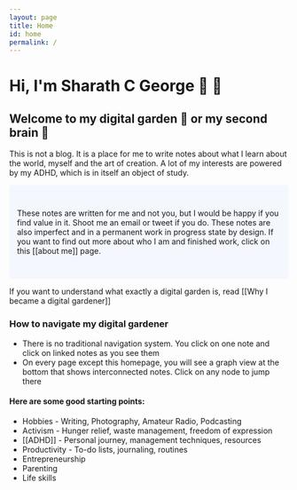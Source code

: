 ```yaml
---
layout: page
title: Home
id: home
permalink: /
---
```


# Hi, I'm Sharath C George 🥬 🌱

## Welcome to my digital garden 🌱 or my second brain 🧠

This is not a blog. It is a place for me to write notes about what I learn about the world, myself and the art of creation. A lot of my interests are powered by my ADHD, which is in itself an object of study.

<p style="padding: 3em 1em; background: #f5f7ff; border-radius: 4px;">
These notes are written for me and not you, but I would be happy if you find value in it. Shoot me an email or tweet if you do. These notes are also imperfect and in a permanent work in progress state by design. If you want to find out more about who I am and finished work, click on this [[about me]] page.

If you want to understand what exactly a digital garden is, read [[Why I became a digital gardener]]
</p>

### How to navigate my digital gardener

* There is no traditional navigation system. You click on one note and click on linked notes as you see them
* On every page except this homepage, you will see a graph view at the bottom that shows interconnected notes. Click on any node to jump there

#### Here are some good starting points:

- Hobbies - Writing, Photography, Amateur Radio, Podcasting
- Activism - Hunger relief, waste management, freedom of expression
- [[ADHD]] - Personal journey, management techniques, resources
- Productivity - To-do lists, journaling, routines
- Entrepreneurship
- Parenting
- Life skills

<style>
  .wrapper {
    max-width: 46em;
  }
</style>
